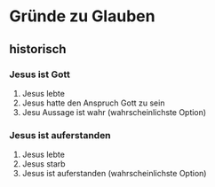 # Gründe zu Glauben

## historisch

### Jesus ist Gott

1. Jesus lebte
2. Jesus hatte den Anspruch Gott zu sein
3. Jesu Aussage ist wahr (wahrscheinlichste Option)

### Jesus ist auferstanden

1. Jesus lebte
2. Jesus starb
3. Jesus ist auferstanden (wahrscheinlichste Option)

## 